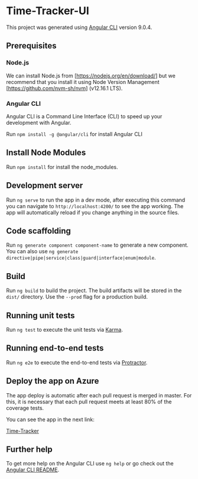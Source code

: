 # Time-Tracker-UI

This project was generated using [Angular CLI](https://github.com/angular/angular-cli) version 9.0.4.

## Prerequisites

### Node.js

We can install Node.js from [https://nodejs.org/en/download/] but we recommend that you install it using Node Version Management [https://github.com/nvm-sh/nvm] (v12.16.1 LTS).

### Angular CLI
Angular CLI is a Command Line Interface (CLI) to speed up your development with Angular.

Run `npm install -g @angular/cli` for install Angular CLI

## Install Node Modules

Run `npm install` for install the node_modules.

## Development server

Run `ng serve` to run the app in a dev mode, after executing this command you can navigate to `http://localhost:4200/` to see the app working.
The app will automatically reload if you change anything in the source files.

## Code scaffolding

Run `ng generate component component-name` to generate a new component. You can also use `ng generate directive|pipe|service|class|guard|interface|enum|module`.

## Build

Run `ng build` to build the project. The build artifacts will be stored in the `dist/` directory. Use the `--prod` flag for a production build.

## Running unit tests

Run `ng test` to execute the unit tests via [Karma](https://karma-runner.github.io).

## Running end-to-end tests

Run `ng e2e` to execute the end-to-end tests via [Protractor](http://www.protractortest.org/).

## Deploy the app on Azure

The app deploy is automatic after each pull request is merged in master. For this, it is necessary that each pull
request meets at least 80% of the coverage tests.

You can see the app in the next link:

[Time-Tracker](https://time-tracker-ui.azurewebsites.net/)

## Further help

To get more help on the Angular CLI use `ng help` or go check out the [Angular CLI README](https://github.com/angular/angular-cli/blob/master/README.md).
